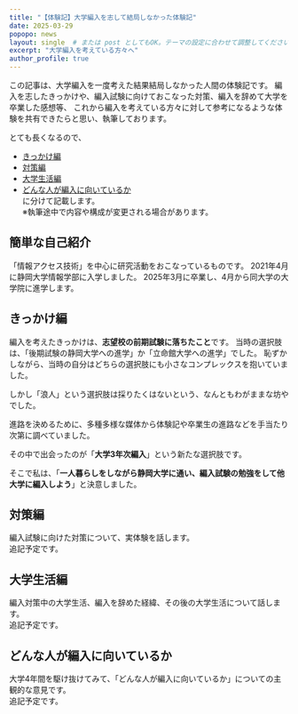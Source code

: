 ```yaml
---
title: "【体験記】大学編入を志して結局しなかった体験記"
date: 2025-03-29
popopo: news
layout: single  # または post としてもOK。テーマの設定に合わせて調整してください。
excerpt: "大学編入を考えている方々へ"
author_profile: true
---
```

この記事は、大学編入を一度考えた結果結局しなかった人間の体験記です。
編入を志したきっかけや、編入試験に向けておこなった対策、編入を辞めて大学を卒業した感想等、
これから編入を考えている方々に対して参考になるような体験を共有できたらと思い、執筆しております。

とても長くなるので、  
* [きっかけ編](./#きっかけ編)
* [対策編](./#対策編)
* [大学生活編](./#大学生活編)  
* [どんな人が編入に向いているか](./どんな人が編入に向いているか)  
に分けて記載します。  
※執筆途中で内容や構成が変更される場合があります。

## 簡単な自己紹介
「情報アクセス技術」を中心に研究活動をおこなっているものです。
2021年4月に静岡大学情報学部に入学しました。
2025年3月に卒業し、4月から同大学の大学院に進学します。

## きっかけ編
編入を考えたきっかけは、**志望校の前期試験に落ちたこと**です。
当時の選択肢は、「後期試験の静岡大学への進学」か「立命館大学への進学」でした。
恥ずかしながら、当時の自分はどちらの選択肢にも小さなコンプレックスを抱いていました。

しかし「浪人」という選択肢は採りたくはないという、なんともわがままな坊やでした。

進路を決めるために、多種多様な媒体から体験記や卒業生の進路などを手当たり次第に調べていました。

その中で出会ったのが「**大学3年次編入**」という新たな選択肢です。

そこで私は、「**一人暮らしをしながら静岡大学に通い、編入試験の勉強をして他大学に編入しよう**」と決意しました。

## 対策編
編入試験に向けた対策について、実体験を話します。  
追記予定です。

## 大学生活編
編入対策中の大学生活、編入を辞めた経緯、その後の大学生活について話します。  
追記予定です。

## どんな人が編入に向いているか
大学4年間を駆け抜けてみて、「どんな人が編入に向いているか」についての主観的な意見です。  
追記予定です。